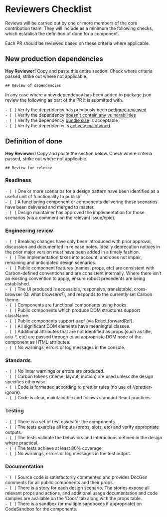 # Reviewers Checklist

Reviews will be carried out by one or more members of the core contribution
team. They will include as a minimum the following checks, which establish the
definition of done for a component.

Each PR should be reviewed based on these criteria where applicable.

## New production dependencies

**Hey Reviewer!** Copy and paste this entire section. Check where criteria
passed, strike out where not applicable.

`## Review of dependencies`

In any case where a new dependency has been added to package.json review the
following as part of the PR it is submitted with.

`- [ ]` Verify the dependency has previously been
[pedigree reviewed](https://pedigree-service.wdc1a.cirrus.ibm.com)\
`- [ ]` Verify the dependency [doesn't contain any vulnerabilities](https://snyk.io/vuln)\
`- [ ]` Verify the dependency [bundle size](https://bundlephobia.com) is
acceptable\
`- [ ]` Verify the dependency is [actively maintained](https://www.npmtrends.com)

## Definition of done

**Hey Reviewer!** Copy and paste the section below. Check where criteria passed,
strike out where not applicable.

`## Review for release`

### Readiness

`- [ ]` One or more scenarios for a design pattern have been identified as a
useful unit of functionality to publish.\
`- [ ]` A functioning component or components delivering those scenarios have been
delivered and merged to master.\
`- [ ]` Design maintainer has approved the implementation for those scenarios
(via a comment on the relevant issue/epic).

### Engineering review

`- [ ]` Breaking changes have only been introduced with prior approval,
discussion and documented in release notes. Ideally deprecation notices in the
prior major version must have been added in a timely fashion.\
`- [ ]` The implementation takes into account, and does not impair, remaining and
anticipated design scenarios.\
`- [ ]` Public component features (names, props, etc) are consistent with
Carbon-defined conventions and are consistent internally. Where there isn't an
existing convention to apply, ensure robust precedents are being established.\
`- [ ]` The UI produced is accessible, responsive, translatable, cross-browser (Q:
what browsers?), and responds to the currently set Carbon theme.\
`- [ ]` Components are functional components using hooks.\
`- [ ]` Public components which produce DOM structures support className.\
`- [ ]` Public components support a ref (via React.forwardRef).\
`- [ ]` All significant DOM elements have meaningful classes.\
`- [ ]` Additional attributes that are not identified as props (such as title,
aria-\*, etc) are passed through to an appropriate DOM node of the component as
HTML attributes.\
`- [ ]` No warnings, errors or log messages in the console.

### Standards

`- [ ]` No linter warnings or errors are produced.\
`- [ ]` Carbon tokens (theme, layout, motion) are used unless the design specifies
otherwise.\
`- [ ]` Code is formatted according to prettier rules (no use of
//prettier-ignore).\
`- [ ]` Code is clear, maintainable and follows standard React practices.

### Testing

`- [ ]` There is a set of test cases for the components.\
`- [ ]` The tests exercise all inputs (props, slots, etc) and verify appropriate
outputs.\
`- [ ]` The tests validate the behaviors and interactions defined in the design
where practical.\
`- [ ]` The tests achieve at least 80% coverage.\
`- [ ]` No warnings, errors or log messages in the test output.

### Documentation

`- [ ]` Source code is satisfactorily commented and provides DocGen comments for
all public components and their props.\
`- [ ]` There is a story for each design scenario. The stories expose all relevant
props and actions, and additional usage documentation and code samples are available
on the 'Docs' tab along with the props table.\
`- [ ]` There is a sandbox (or multiple sandboxes if appropriate) on CodeSandbox
for the components.
